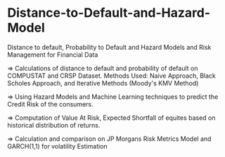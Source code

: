 # Distance-to-Default-and-Hazard-Model
Distance to default, Probability to Default and Hazard Models and Risk Management for Financial Data

=> Calculations of distance to default and probability of default on COMPUSTAT and CRSP Dataset.
Methods Used: Naive Approach, Black Scholes Approach, and Iterative Methods (Moody's KMV Method)

=> Using Hazard Models and Machine Learning techniques to predict the Credit Risk of the consumers.

=> Computation of Value At Risk, Expected Shortfall of equites based on historical distribution of returns.

=> Calculation and comparison on JP Morgans Risk Metrics Model and GARCH(1,1) for volatility Estimation

